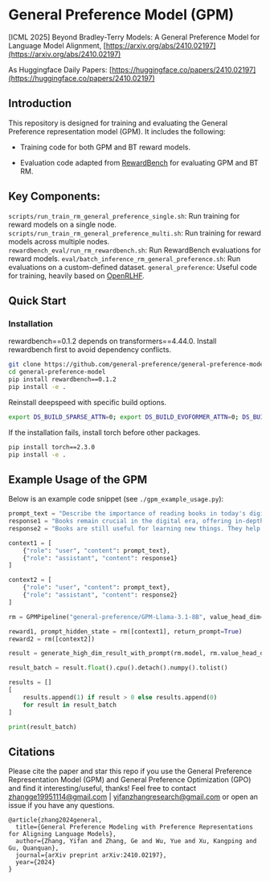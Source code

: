 # General Preference Model (GPM)

[ICML 2025] Beyond Bradley-Terry Models: A General Preference
Model for Language Model Alignment, [https://arxiv.org/abs/2410.02197](https://arxiv.org/abs/2410.02197)

As Huggingface Daily Papers: [https://huggingface.co/papers/2410.02197](https://huggingface.co/papers/2410.02197)

## Introduction

This repository is designed for training and evaluating the General Preference representation model (GPM). It includes the following:

* Training code for both GPM and BT reward models.

* Evaluation code adapted from [RewardBench](https://github.com/allenai/reward-bench) for evaluating GPM and BT RM.

## Key Components:

`scripts/run_train_rm_general_preference_single.sh`: Run training for reward models on a single node. `scripts/run_train_rm_general_preference_multi.sh`: Run training for reward models across multiple nodes.  
`rewardbench_eval/run_rm_rewardbench.sh`: Run RewardBench evaluations for reward models.
`eval/batch_inference_rm_general_preference.sh`: Run evaluations on a custom-defined dataset.
`general_preference`: Useful code for training, heavily based on [OpenRLHF](https://github.com/OpenRLHF/OpenRLHF).

## Quick Start
### Installation
rewardbench==0.1.2 depends on transformers==4.44.0. Install rewardbench first to avoid dependency conflicts. 
```bash
git clone https://github.com/general-preference/general-preference-model
cd general-preference-model
pip install rewardbench==0.1.2
pip install -e .
```
Reinstall deepspeed with specific build options. 
```bash
export DS_BUILD_SPARSE_ATTN=0; export DS_BUILD_EVOFORMER_ATTN=0; DS_BUILD_OPS=1 pip install deepspeed==0.13.5 --no-cache --force-reinstall
```
If the installation fails, install torch before other packages.
```bash
pip install torch==2.3.0
pip install -e .
```

## Example Usage of the GPM

Below is an example code snippet (see `./gpm_example_usage.py`):

```python
prompt_text = "Describe the importance of reading books in today's digital age."
response1 = "Books remain crucial in the digital era, offering in-depth knowledge and fostering critical thinking. They provide a unique, immersive experience that digital media can't replicate, contributing significantly to personal and intellectual growth."
response2 = "Books are still useful for learning new things. They help you relax and can be a good break from screens."

context1 = [
    {"role": "user", "content": prompt_text},
    {"role": "assistant", "content": response1}
]

context2 = [
    {"role": "user", "content": prompt_text},
    {"role": "assistant", "content": response2}
]

rm = GPMPipeline("general-preference/GPM-Llama-3.1-8B", value_head_dim=6)

reward1, prompt_hidden_state = rm([context1], return_prompt=True)
reward2 = rm([context2])

result = generate_high_dim_result_with_prompt(rm.model, rm.value_head_dim, reward1, reward2, prompt_hidden_state)

result_batch = result.float().cpu().detach().numpy().tolist()

results = []
[
    results.append(1) if result > 0 else results.append(0)
    for result in result_batch
]

print(result_batch)
```

## Citations

Please cite the paper and star this repo if you use the General Preference Representation Model (GPM) and General Preference Optimization (GPO) and find it interesting/useful, thanks! Feel free to contact zhangge19951114@gmail.com | yifanzhangresearch@gmail.com or open an issue if you have any questions.

```
@article{zhang2024general,
  title={General Preference Modeling with Preference Representations for Aligning Language Models},
  author={Zhang, Yifan and Zhang, Ge and Wu, Yue and Xu, Kangping and Gu, Quanquan},
  journal={arXiv preprint arXiv:2410.02197},
  year={2024}
}
```
